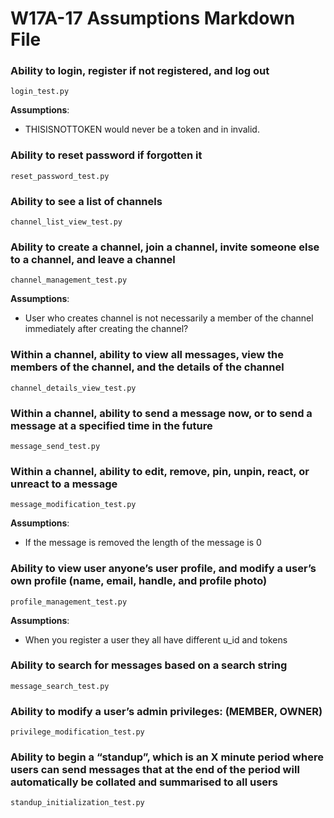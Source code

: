 # W17A-17 Assumptions Markdown File
### Ability to login, register if not registered, and log out
```
login_test.py
```
**Assumptions**:
- THISISNOTTOKEN would never be a token and in invalid.

### Ability to reset password if forgotten it
```
reset_password_test.py
```
### Ability to see a list of channels
```
channel_list_view_test.py
```
### Ability to create a channel, join a channel, invite someone else to a channel, and leave a channel
```
channel_management_test.py
```
**Assumptions**:
- User who creates channel is not necessarily a member of the channel immediately after creating the channel?

### Within a channel, ability to view all messages, view the members of the channel, and the details of the channel
``` 
channel_details_view_test.py
```
### Within a channel, ability to send a message now, or to send a message at a specified time in the future
```
message_send_test.py
```
### Within a channel, ability to edit, remove, pin, unpin, react, or unreact to a message
```
message_modification_test.py
```
**Assumptions**:
- If the message is removed the length of the message is 0

### Ability to view user anyone’s user profile, and modify a user’s own profile (name, email, handle, and profile photo)
```
profile_management_test.py
```
**Assumptions**:
- When you register a user they all have different u_id and tokens

### Ability to search for messages based on a search string
```
message_search_test.py
```
### Ability to modify a user’s admin privileges: (MEMBER, OWNER)
```
privilege_modification_test.py
```
### Ability to begin a “standup”, which is an X minute period where users can send messages that at the end of the period will automatically be collated and summarised to all users
```
standup_initialization_test.py
```
